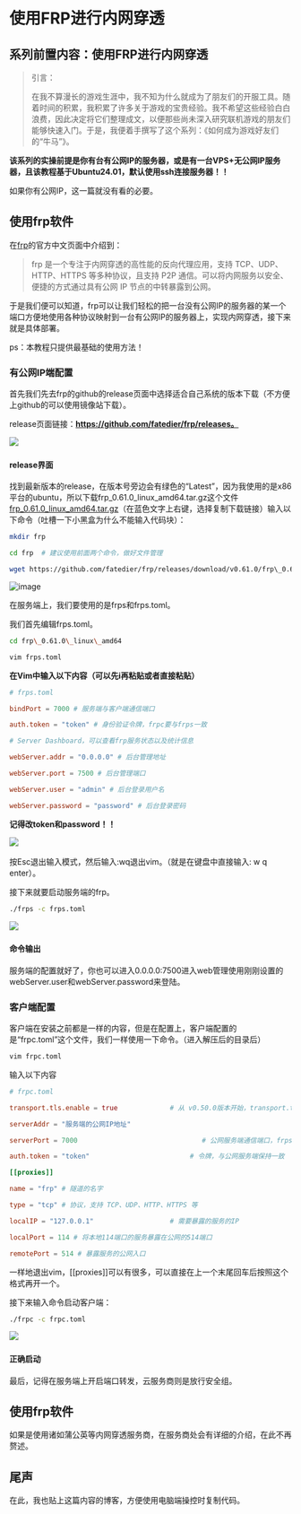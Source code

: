 # 使用FRP进行内网穿透

## 系列前置内容：使用FRP进行内网穿透

> 引言：
>
> 在我不算漫长的游戏生涯中，我不知为什么就成为了朋友们的开服工具。随着时间的积累，我积累了许多关于游戏的宝贵经验。我不希望这些经验白白浪费，因此决定将它们整理成文，以便那些尚未深入研究联机游戏的朋友们能够快速入门。于是，我便着手撰写了这个系列：《如何成为游戏好友们的“牛马”》。

**该系列的实操前提是你有台有公网IP的服务器，或是有一台VPS+无公网IP服务器，且该教程基于Ubuntu24.01，默认使用ssh连接服务器！！**

如果你有公网IP，这一篇就没有看的必要。

## 使用frp软件

在[frp](https://github.com/fatedier/frp)的官方中文页面中介绍到：

> frp 是一个专注于内网穿透的高性能的反向代理应用，支持 TCP、UDP、HTTP、HTTPS 等多种协议，且支持 P2P 通信。可以将内网服务以安全、便捷的方式通过具有公网 IP 节点的中转暴露到公网。

于是我们便可以知道，frp可以让我们轻松的把一台没有公网IP的服务器的某一个端口方便地使用各种协议映射到一台有公网IP的服务器上，实现内网穿透，接下来就是具体部署。

ps：本教程只提供最基础的使用方法！

### 有公网IP端配置

首先我们先去frp的github的release页面中选择适合自己系统的版本下载（不方便上github的可以使用镜像站下载）。

release页面链接：**https://github.com/fatedier/frp/releases。**

​![](https://imgheybox.max-c.com/web/bbs/2024/12/10/32342ddec4627cfd59a1969824c494ed.png)​

#### release界面

找到最新版本的release，在版本号旁边会有绿色的“Latest”，因为我使用的是x86平台的ubuntu，所以下载frp\_0.61.0\_linux\_amd64.tar.gz这个文件[frp_0.61.0_linux_amd64.tar.gz](https://github.com/fatedier/frp/releases/download/v0.61.0/frp_0.61.0_linux_amd64.tar.gz)（在蓝色文字上右键，选择复制下载链接）输入以下命令（吐槽一下小黑盒为什么不能输入代码块）：

```bash
mkdir frp

cd frp  # 建议使用前面两个命令，做好文件管理

wget https://github.com/fatedier/frp/releases/download/v0.61.0/frp\_0.61.0\_linux\_amd64.tar.gz
```

​![image](image-20241211012428-5v8h7vn.png)​

在服务端上，我们要使用的是frps和frps.toml。

我们首先编辑frps.toml。

```bash
cd frp\_0.61.0\_linux\_amd64

vim frps.toml
```

**在Vim中输入以下内容（可以先i再粘贴或者直接粘贴）**

```toml
# frps.toml

bindPort = 7000 # 服务端与客户端通信端口

auth.token = "token" # 身份验证令牌，frpc要与frps一致

# Server Dashboard，可以查看frp服务状态以及统计信息

webServer.addr = "0.0.0.0" # 后台管理地址

webServer.port = 7500 # 后台管理端口

webServer.user = "admin" # 后台登录用户名

webServer.password = "password" # 后台登录密码
```

**记得改token和password！！**

​![](https://imgheybox.max-c.com/web/bbs/2024/12/10/6785fe9853d79a4cae141c857b68a5d3.png)​

按Esc退出输入模式，然后输入:wq退出vim。（就是在键盘中直接输入: w q enter）。

接下来就要启动服务端的frp。

```bash
./frps -c frps.toml
```

​![](https://imgheybox.max-c.com/web/bbs/2024/12/10/3f68f0768af77489cda6b183bc8b51d2.png)​

#### 命令输出

服务端的配置就好了，你也可以进入0.0.0.0:7500进入web管理使用刚刚设置的webServer.user和webServer.password来登陆。

### 客户端配置

客户端在安装之前都是一样的内容，但是在配置上，客户端配置的是“frpc.toml”这个文件，我们一样使用一下命令。（进入解压后的目录后）

```bash
vim frpc.toml
```

输入以下内容

```toml
# frpc.toml

transport.tls.enable = true             # 从 v0.50.0版本开始，transport.tls.enable的默认值为 true

serverAddr = "服务端的公网IP地址"

serverPort = 7000                               # 公网服务端通信端口，frps.toml中的bindPort

auth.token = "token"                         # 令牌，与公网服务端保持一致

[[proxies]]

name = "frp" # 隧道的名字

type = "tcp" # 协议，支持 TCP、UDP、HTTP、HTTPS 等

localIP = "127.0.0.1"                   # 需要暴露的服务的IP

localPort = 114 # 将本地114端口的服务暴露在公网的514端口

remotePort = 514 # 暴露服务的公网入口
```

一样地退出vim，[[proxies]]可以有很多，可以直接在上一个末尾回车后按照这个格式再开一个。

接下来输入命令启动客户端：

```bash
./frpc -c frpc.toml
```

​![](https://imgheybox.max-c.com/web/bbs/2024/12/10/a2c57acdb15b9109df43afb416ca8b0d.png)​

#### 正确启动

最后，记得在服务端上开启端口转发，云服务商则是放行安全组。

## 使用frp软件

如果是使用诸如蒲公英等内网穿透服务商，在服务商处会有详细的介绍，在此不再赘述。

## 尾声

在此，我也贴上这篇内容的博客，方便使用电脑端操控时复制代码。

‍
